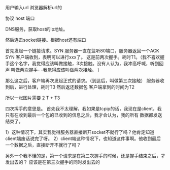 用户输入url
浏览器解析url的

协议
host
端口

DNS服务，获取host的ip地址。

然后连击socket链接。根据host还有端口

首先发起一个链接请求。SYN
服务器一直在监听80端口，服务器返回一个ACK SYN
客户端收到，表明可以进行xxx了。
这是前两次握手。耗时T1。（我不喜欢握手这个名字，我觉得应该叫做接触，3次接触。没有人认为，我冲高呼喊，听到回声
叫做两次握手- -我觉得应该叫做两次接触。
）


那么这之后，客户端再次发起正式的请求。（到达后，叫做第三次接触）
服务器收到后，进行处理，耗时T3
然后返还数据包
客户端拿到的时间为T2

所以一张图片需要 2 T + T3


四次挥手的意思是。
首先我不太理解，我如果是tcpip的话，我现在是client，我只有在收到最后一个包的已收到的信息之后，我才会认为，我的所有
数据都发送结束了。

1）这种情况下，其实我觉得服务器直接断开socket不就行了吗？他肯定知道client端废话说完了呀。
2）client端这种情况下，也知道这件事啊。他收到最后一个数据之后，直接断开不就行了吗？

另外一个我不懂的是，第一个请求是在第三次握手的时候，还是握手结束之后，才发出去的？
应该是在第三次握手的同时发出去的